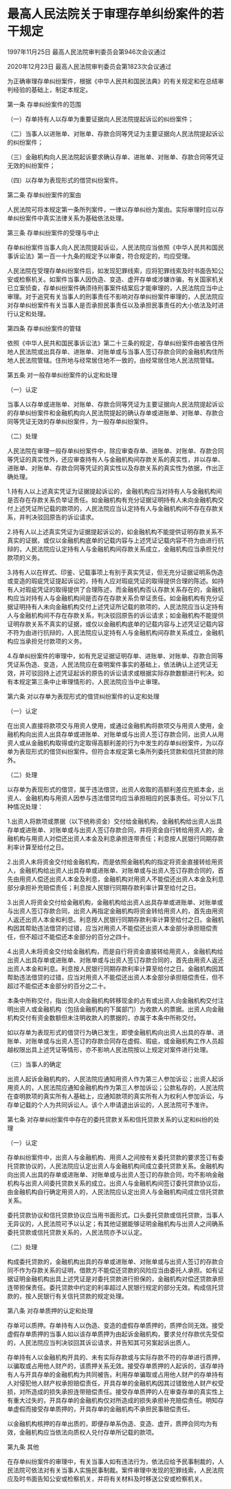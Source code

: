 # 最高人民法院关于审理存单纠纷案件的若干规定

1997年11月25日 最高人民法院审判委员会第946次会议通过

2020年12月23日 最高人民法院审判委员会第1823次会议通过

<!-- INFO END -->

为正确审理存单纠纷案件，根据《中华人民共和国民法典》的有关规定和在总结审判经验的基础上，制定本规定。

第一条 存单纠纷案件的范围

（一）存单持有人以存单为重要证据向人民法院提起诉讼的纠纷案件；

（二）当事人以进账单、对账单、存款合同等凭证为主要证据向人民法院提起诉讼的纠纷案件；

（三）金融机构向人民法院起诉要求确认存单、进账单、对账单、存款合同等凭证无效的纠纷案件；

（四）以存单为表现形式的借贷纠纷案件。

第二条 存单纠纷案件的案由

人民法院可将本规定第一条所列案件，一律以存单纠纷为案由。实际审理时应以存单纠纷案件中真实法律关系为基础依法处理。

第三条 存单纠纷案件的受理与中止

存单纠纷案件当事人向人民法院提起诉讼，人民法院应当依照《中华人民共和国民事诉讼法》第一百一十九条的规定予以审查，符合规定的，均应受理。

人民法院在受理存单纠纷案件后，如发现犯罪线索，应将犯罪线索及时书面告知公安或检察机关。如案件当事人因伪造、变造、虚开存单或涉嫌诈骗，有关国家机关已立案侦查，存单纠纷案件确须待刑事案件结案后才能审理的，人民法院应当中止审理。对于追究有关当事人的刑事责任不影响对存单纠纷案件审理的，人民法院应对存单纠纷案件有关当事人是否承担民事责任以及承担民事责任的大小依法及时进行认定和处理。

第四条 存单纠纷案件的管辖

依照《中华人民共和国民事诉讼法》第二十三条的规定，存单纠纷案件由被告住所地人民法院或出具存单、进账单、对账单或与当事人签订存款合同的金融机构住所地人民法院管辖。住所地与经常居住地不一致的，由经常居住地人民法院管辖。

第五条 对一般存单纠纷案件的认定和处理

（一）认定

当事人以存单或进账单、对账单、存款合同等凭证为主要证据向人民法院提起诉讼的存单纠纷案件和金融机构向人民法院提起的确认存单或进账单、对账单、存款合同等凭证无效的存单纠纷案件，为一般存单纠纷案件。

（二）处理

人民法院在审理一般存单纠纷案件中，除应审查存单、进账单、对账单、存款合同等凭证的真实性外，还应审查持有人与金融机构间存款关系的真实性，并以存单、进账单、对账单、存款合同等凭证的真实性以及存款关系的真实性为依据，作出正确处理。

1.持有人以上述真实凭证为证据提起诉讼的，金融机构应当对持有人与金融机构间是否存在存款关系负举证责任。如金融机构有充分证据证明持有人未向金融机构交付上述凭证所记载的款项的，人民法院应当认定持有人与金融机构间不存在存款关系，并判决驳回原告的诉讼请求。

2.持有人以上述真实凭证为证据提起诉讼的，如金融机构不能提供证明存款关系不真实的证据，或仅以金融机构底单的记载内容与上述凭证记载内容不符为由进行抗辩的，人民法院应认定持有人与金融机构间存款关系成立，金融机构应当承担兑付款项的义务。

3.持有人以在样式、印鉴、记载事项上有别于真实凭证，但无充分证据证明系伪造或变造的瑕疵凭证提起诉讼的，持有人应对瑕疵凭证的取得提供合理的陈述。如持有人对瑕疵凭证的取得提供了合理陈述，而金融机构否认存款关系存在的，金融机构应当对持有人与金融机构间是否存在存款关系负举证责任。如金融机构有充分证据证明持有人未向金融机构交付上述凭证所记载的款项的，人民法院应当认定持有人与金融机构间不存在存款关系，判决驳回原告的诉讼请求；如金融机构不能提供证明存款关系不真实的证据，或仅以金融机构底单的记载内容与上述凭证记载内容不符为由进行抗辩的，人民法院应认定持有人与金融机构间存款关系成立，金融机构应当承担兑付款项的义务。

4.存单纠纷案件的审理中，如有充足证据证明存单、进账单、对账单、存款合同等凭证系伪造、变造，人民法院应在查明案件事实的基础上，依法确认上述凭证无效，并可驳回持上述凭证起诉的原告的诉讼请求或根据实际存款数额进行判决。如有本规定第三条中止审理情形的，人民法院应当中止审理。

第六条 对以存单为表现形式的借贷纠纷案件的认定和处理

（一）认定

在出资人直接将款项交与用资人使用，或通过金融机构将款项交与用资人使用，金融机构向出资人出具存单或进账单、对账单或与出资人签订存款合同，出资人从用资人或从金融机构取得或约定取得高额利差的行为中发生的存单纠纷案件，为以存单为表现形式的借贷纠纷案件。但符合本规定第七条所列委托贷款和信托贷款的除外。

（二）处理

以存单为表现形式的借贷，属于违法借贷，出资人收取的高额利差应充抵本金，出资人、金融机构与用资人因参与违法借贷均应当承担相应的民事责任。可分以下几种情况处理：

1.出资人将款项或票据（以下统称资金）交付给金融机构，金融机构给出资人出具存单或进账单、对账单或与出资人签订存款合同，并将资金自行转给用资人的，金融机构与用资人对偿还出资人本金及利息承担连带责任；利息按人民银行同期存款利率计算至给付之日。

2.出资人未将资金交付给金融机构，而是依照金融机构的指定将资金直接转给用资人，金融机构给出资人出具存单或进账单、对账单或与出资人签订存款合同的，首先由用资人偿还出资人本金及利息，金融机构对用资人不能偿还出资人本金及利息部分承担补充赔偿责任；利息按人民银行同期存款利率计算至给付之日。

3.出资人将资金交付给金融机构，金融机构给出资人出具存单或进账单、对账单或与出资人签订存款合同，出资人再指定金融机构将资金转给用资人的，首先由用资人返还出资人本金和利息。利息按人民银行同期存款利率计算至给付之日。金融机构因其帮助违法借贷的过错，应当对用资人不能偿还出资人本金部分承担赔偿责任，但不超过不能偿还本金部分的百分之四十。

4.出资人未将资金交付给金融机构，而是自行将资金直接转给用资人，金融机构给出资人出具存单或进账单、对账单或与出资人签订存款合同的，首先由用资人返还出资人本金和利息。利息按人民银行同期存款利率计算至给付之日。金融机构因其帮助违法借贷的过错，应当对用资人不能偿还出资人本金部分承担赔偿责任，但不超过不能偿还本金部分的百分之二十。

本条中所称交付，指出资人向金融机构转移现金的占有或出资人向金融机构交付注明出资人或金融机构（包括金融机构的下属部门）为收款人的票据。出资人向金融机构交付有资金数额但未注明收款人的票据的，亦属于本条中所称交付。

如以存单为表现形式的借贷行为确已发生，即使金融机构向出资人出具的存单、进账单、对账单或与出资人签订的存款合同存在虚假、瑕疵，或金融机构工作人员超越权限出具上述凭证等情形，亦不影响人民法院按以上规定对案件进行处理。

（三）当事人的确定

出资人起诉金融机构的，人民法院应通知用资人作为第三人参加诉讼；出资人起诉用资人的，人民法院应通知金融机构作为第三人参加诉讼；公款私存的，人民法院在查明款项的真实所有人基础上，应通知款项的真实所有人为权利人参加诉讼，与存单记载的个人为共同诉讼人。该个人申请退出诉讼的，人民法院可予准许。

第七条 对存单纠纷案件中存在的委托贷款关系和信托贷款关系的认定和纠纷的处理

（一）认定

存单纠纷案件中，出资人与金融机构、用资人之间按有关委托贷款的要求签订有委托贷款协议的，人民法院应认定出资人与金融机构间成立委托贷款关系。金融机构向出资人出具的存单或进账单、对账单或与出资人签订的存款合同，均不影响金融机构与出资人间委托贷款关系的成立。出资人与金融机构间签订委托贷款协议后，由金融机构自行确定用资人的，人民法院应认定出资人与金融机构间成立信托贷款关系。

委托贷款协议和信托贷款协议应当用书面形式。口头委托贷款或信托贷款，当事人无异议的，人民法院可予以认定；有其他证据能够证明金融机构与出资人之间确系委托贷款或信托贷款关系的，人民法院亦予以认定。

（二）处理

构成委托贷款的，金融机构出具的存单或进账单、对账单或与出资人签订的存款合同不作为存款关系的证明，借款方不能偿还贷款的风险应当由委托人承担。如有证据证明金融机构出具上述凭证是对委托贷款进行担保的，金融机构对偿还贷款承担连带担保责任。委托贷款中约定的利率超过人民银行规定的部分无效。构成信托贷款的，按人民银行有关信托贷款的规定处理。

第八条 对存单质押的认定和处理

存单可以质押。存单持有人以伪造、变造的虚假存单质押的，质押合同无效。接受虚假存单质押的当事人如以该存单质押为由起诉金融机构，要求兑付存款优先受偿的，人民法院应当判决驳回其诉讼请求，并告知其可另案起诉出质人。

存单持有人以金融机构开具的、未有实际存款或与实际存款不符的存单进行质押，以骗取或占用他人财产的，该质押关系无效。接受存单质押的人起诉的，该存单持有人与开具存单的金融机构为共同被告。利用存单骗取或占用他人财产的存单持有人对侵犯他人财产权承担赔偿责任，开具存单的金融机构因其过错致他人财产权受损，对所造成的损失承担连带赔偿责任。接受存单质押的人在审查存单的真实性上有重大过失的，开具存单的金融机构仅对所造成的损失承担补充赔偿责任。明知存单虚假而接受存单质押的，开具存单的金融机构不承担民事赔偿责任。

以金融机构核押的存单出质的，即便存单系伪造、变造、虚开，质押合同均为有效，金融机构应当依法向质权人兑付存单所记载的款项。

第九条 其他

在存单纠纷案件的审理中，有关当事人如有违法行为，依法应给予民事制裁的，人民法院可依法对有关当事人实施民事制裁。案件审理中发现的犯罪线索，人民法院应及时书面告知公安或检察机关，并将有关材料及时移送公安或检察机关。